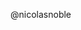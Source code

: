 


<!--

Your pull request will be routed to the following person by default for triaging.
If you know who should review your pull request, please remove the mentioning below.

-->

@nicolasnoble
